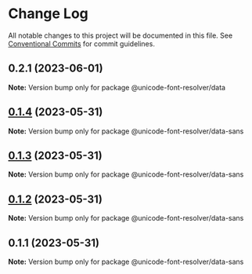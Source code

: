 # Change Log

All notable changes to this project will be documented in this file.
See [Conventional Commits](https://conventionalcommits.org) for commit guidelines.

## 0.2.1 (2023-06-01)

**Note:** Version bump only for package @unicode-font-resolver/data

## [0.1.4](https://github.com/lojjic/unicode-font-resolver/compare/@unicode-font-resolver/data-sans@0.1.3...@unicode-font-resolver/data-sans@0.1.4) (2023-05-31)

**Note:** Version bump only for package @unicode-font-resolver/data-sans

## [0.1.3](https://github.com/lojjic/unicode-font-resolver/compare/@unicode-font-resolver/data-sans@0.1.2...@unicode-font-resolver/data-sans@0.1.3) (2023-05-31)

**Note:** Version bump only for package @unicode-font-resolver/data-sans

## [0.1.2](https://github.com/lojjic/unicode-font-resolver/compare/@unicode-font-resolver/data-sans@0.1.1...@unicode-font-resolver/data-sans@0.1.2) (2023-05-31)

**Note:** Version bump only for package @unicode-font-resolver/data-sans

## 0.1.1 (2023-05-31)

**Note:** Version bump only for package @unicode-font-resolver/data-sans
